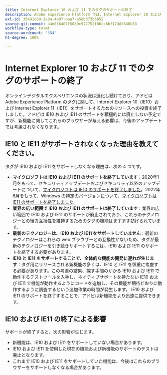 ```yaml
---
title: Internet Explorer 10 および 11 でのタグのサポートの終了
description: Adobe Experience Platform では、Internet Explorer 10 および 11 でのタグのサポートに関するアップデートの提供を終了しました。
exl-id: 35491c80-2a8a-4e07-baa7-a5db373b6852
source-git-commit: 44e056407f5089c927752f00cc6bf173d7640b83
workflow-type: tm+mt
source-wordcount: '354'
ht-degree: 100%

---
```


# Internet Explorer 10 および 11 でのタグのサポートの終了

オンラインデジタルエクスペリエンスの状況は進化し続けており、アドビは Adobe Experience Platform のタグに関して、Internet Explorer 10（IE10）および Internet Explorer 11（IE11）をサポートするためのリソースへの投資を終了しました。アドビは IE10 および IE11 のサポートを積極的には廃止しない予定ですが、新機能に関してこれらのブラウザーが与える影響は、今後のアップデートでは考慮されなくなります。

## IE10 と IE11 がサポートされなくなった理由を教えてください。

タグが IE10 および IE11 をサポートしなくなる理由は、次の 4 つです。

* **マイクロソフトは IE10 および IE11 のサポートを終了しています**：2020年1月をもって、セキュリティアップデートおよびセキュリティ以外のアップデートについて、[マイクロソフトは IE10 のサポートを終了しました](https://docs.microsoft.com/ja-jp/lifecycle/announcements/internet-explorer-10-end-of-support)。2022年6月をもって、Windows の特定のバージョンについて、[マイクロソフトは IE11 のサポートを終了しました](https://docs.microsoft.com/ja-jp/lifecycle/announcements/internet-explorer-11-end-of-support)。
* **業界の広い範囲で IE10 および IE11 のサポートは終了しています**：業界の広い範囲で IE10 および IE11 のサポートが廃止されており、これらのテクノロジーとの後方互換性を維持するためのタグの機能はますます妨げられています。
* **最新のテクノロジーは、IE10 および IE11 をサポートしていません**：最新のテクノロジーはこれらの web ブラウザーとの互換性がないため、タグが最新のテクノロジーを引き続きサポートするには、IE10 および IE11 のサポートを終了する必要があります。
* **IE10 と IE11 をサポートすることで、全体的な機能の開発に遅れが生じます**：タグ用にリリースされる新機能の多くは、IE10 と IE11 を慎重に考慮する必要があります。この考慮の結果、探す手間のかかる IE10 および IE11 で動作するテストツールを入手し、ネイティブサポートを持たない IE10 および IE11 で機能が動作するようにコードを追加し、その機能が期待どおりに動作するように調査するという追加作業の時間が発生します。 IE10 および IE11 のサポートを終了することで、アドビは新機能をより迅速に提供できます。

## IE10 および IE11 の終了による影響

サポートが終了すると、次の影響が生じます。

* 新機能は、IE10 および IE11 をサポートしていない場合があります。
* IE10 および IE11 を使用した現在の機能および新機能のサポートのテストは廃止となります。
* これまで IE10 および IE11 をサポートしていた機能は、今後はこれらのブラウザーをサポートしなくなる場合があります。
